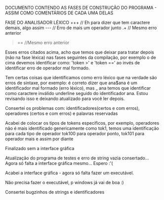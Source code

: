 DOCUMENTO CONTENDO AS FASES DE CONSTRUÇÃO DO PROGRAMA - ASSIM COMO COMENTÁRIOS DE CADA UMA DELAS

FASE DO ANALISADOR LÉXICO
+++ // Eh para dizer que tem caractere demais, algo assim
--- // Erro de mais um operador junto
.+ // Mesmo erro anterior
>== //Mesmo erro anterior

Esses erros citados acima, acho que temos que deixar para tratar depois (não na fase léxica) nas fases seguintes da compilação, por exemplo o de cima devemos identificar como: 'token >' e 'token ==' ao invés de identificar erro de operador mal formado.

Tem certas coisas que identificamos como erro léxico que na verdade são erros de sintaxe, por exemplo: é correto dizer que ana$ana é um identificador mal formado (erro léxico), mas _ ana temos que identificar como caractere inválido underline seguido do identificador ana. Estou revisando isso e deixando atualizado para você ler depois.

Consertei os problemas com: identificadores(certos e com erros), operadores (certos e com erros) e palavras reservadas

Acabei de colocar os tipos de tokens especificos, por exemplo, operadores não é mais identificado genericamente como tok1, temos uma identificação para cada tipo de operador tok100 para operador ponto, tok101 para operador mais e assim por diante

Finalizado sem a interface gráfica

Atualização do programa de testes e erro de string vazia consertado... Agora só falta a interface gráfica mesmo... Espero :'(

Acabei a interface gráfica - agora só falta fazer um executável.

Não precisa fazer o executável, p windows já vai de boa :)

Consertei bugzinhos de strings e identificadores
